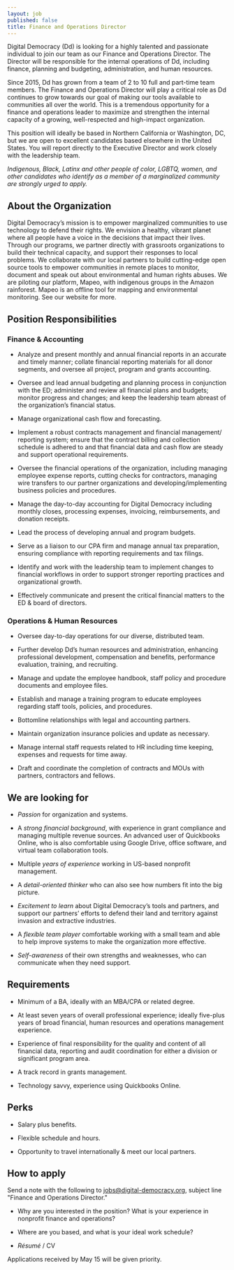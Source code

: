 ```yaml
---
layout: job
published: false
title: Finance and Operations Director
---
```


Digital Democracy (Dd) is looking for a highly talented and passionate individual to join our team as our Finance and Operations Director. The Director  will be responsible for the internal operations of Dd, including finance, planning and budgeting, administration, and human resources.  

Since 2015, Dd has grown from a team of 2 to 10 full and part-time team members. The Finance and Operations Director will play a critical role as Dd continues to grow towards our goal of making our tools available to communities all over the world. This is a tremendous opportunity for a finance and operations leader to maximize and strengthen the internal capacity of a growing, well-respected and high-impact organization.

This position will ideally be based in Northern California or Washington, DC, but we are open to excellent candidates based elsewhere in the United States. You will report directly to the Executive Director and work closely with the leadership team.

_Indigenous, Black, Latinx and other people of color, LGBTQ, women, and other candidates who identify as a member of a marginalized community are strongly urged to apply._

## About the Organization

Digital Democracy’s mission is to empower marginalized communities to use technology to defend their rights. We envision a healthy, vibrant planet where all people have a voice in the decisions that impact their lives. Through our programs, we partner directly with grassroots organizations to build their technical capacity, and support their responses to local problems. We collaborate with our local partners to build cutting-edge open source tools to empower communities in remote places to monitor, document and speak out about environmental and human rights abuses. We are piloting our platform, Mapeo, with indigenous groups in the Amazon rainforest. Mapeo is an offline tool for mapping and environmental monitoring. See our website for more.

## Position Responsibilities

### Finance & Accounting

* Analyze and present monthly and annual financial reports in an accurate and timely manner; collate financial reporting materials for all donor segments, and oversee all project, program and grants accounting.

* Oversee and lead annual budgeting and planning process in conjunction with the ED; administer and review all financial plans and budgets; monitor progress and changes; and keep the leadership team abreast of the organization’s financial status.

* Manage organizational cash flow and forecasting.

* Implement a robust contracts management and financial management/ reporting system; ensure that the contract billing and collection schedule is adhered to and that financial data and cash flow are steady and support operational requirements.

* Oversee the financial operations of the organization, including managing employee expense reports, cutting checks for contractors, managing wire transfers to our partner organizations and developing/implementing business policies and procedures.

* Manage the day-to-day accounting for Digital Democracy including monthly closes, processing expenses, invoicing, reimbursements, and donation receipts.

* Lead the process of developing annual and program budgets.

* Serve as a liaison to our CPA firm and manage annual tax preparation, ensuring compliance with reporting requirements and tax filings.

* Identify and work with the leadership team to implement changes to financial workflows in order to support stronger reporting practices and organizational growth.

* Effectively communicate and present the critical financial matters to the ED & board of directors.

### Operations & Human Resources

* Oversee day-to-day operations for our diverse, distributed team.

* Further develop Dd’s human resources and administration, enhancing professional development, compensation and benefits, performance evaluation, training, and recruiting.

* Manage and update the employee handbook, staff policy and procedure documents and employee files.

* Establish and manage a training program to educate employees regarding staff tools, policies, and procedures.

* Bottomline relationships with legal and accounting partners.

* Maintain organization insurance policies and update as necessary.

* Manage internal staff requests related to HR including time keeping, expenses and requests for time away.

* Draft and coordinate the completion of contracts and MOUs with partners, contractors and fellows.



## We are looking for

* *Passion* for organization and systems.

* A *strong financial background*, with experience in grant compliance and managing multiple revenue sources. An advanced user of Quickbooks Online, who is also comfortable using Google Drive, office software, and virtual team collaboration tools.

* Multiple *years of experience* working in US-based nonprofit management.

* A *detail-oriented thinker* who can also see how numbers fit into the big picture.

* *Excitement to learn* about Digital Democracy’s tools and partners, and support our partners’ efforts to defend their land and territory against invasion and extractive industries.

* A *flexible team player* comfortable working with a small team and able to help improve systems to make the organization more effective.

* *Self-awareness* of their own strengths and weaknesses, who can communicate when they need support.

## Requirements

* Minimum of a BA, ideally with an MBA/CPA or related degree.

* At least seven years of overall professional experience; ideally five-plus years of broad financial, human resources and operations management experience.

* Experience of final responsibility for the quality and content of all financial data, reporting and audit coordination for either a division or significant program area.

* A track record in grants management.

* Technology savvy, experience using Quickbooks Online.


## Perks

* Salary plus benefits.

* Flexible schedule and hours.

* Opportunity to travel internationally & meet our local partners.

## How to apply

Send a note with the following to [jobs@digital-democracy.org](mailto:jobs@digital-democracy.org), subject line "Finance and Operations Director."

* Why are you interested in the position? What is your experience in nonprofit finance and operations?

* Where are you based, and what is your ideal work schedule?

* *Résumé* / CV

Applications received by May 15 will be given priority.
